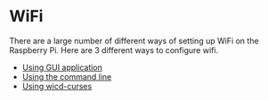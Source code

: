 # WiFi

There are a large number of different ways of setting up WiFi on the Raspberry Pi. Here are 3 different ways to configure wifi.
  
- [Using GUI application](http://learn.adafruit.com/adafruits-raspberry-pi-lesson-3-network-setup/setting-up-wifi-with-raspbian)
- [Using the command line](wireless-cli.md)
- [Using wicd-curses](http://www.raspyfi.com/wi-fi-on-raspberry-pi-a-simple-guide/)
